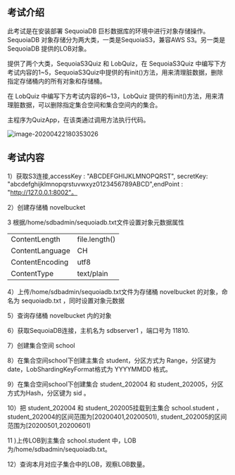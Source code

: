 ## 考试介绍

此考试是在安装部署 SequoiaDB 巨杉数据库的环境中进行对象存储操作。SequoiaDB 对象存储分为两大类，一类是SequoiaS3，兼容AWS S3。另一类是SequoiaDB 提供的LOB对象。

提供了两个大类，SequoiaS3Quiz 和 LobQuiz，在 SequoiaS3Quiz 中编写下方考试内容的1~5，SequoiaS3Quiz中提供的有init()方法，用来清理脏数据，删除指定存储桶内的所有对象和存储桶。

在 LobQuiz 中编写下方考试内容的6~13，LobQuiz 提供的有init()方法，用来清理脏数据，可以删除指定集合空间和集合空间内的集合。

主程序为QuizApp，在该类通过调用方法执行代码。

![image-20200422180353026](https://doc.shiyanlou.com/courses/1737/1207281/942314c8a84cf336d785b0721b7382c7-0)



## 考试内容

1）获取S3连接,accessKey : "ABCDEFGHIJKLMNOPQRST", secretKey: "abcdefghijklmnopqrstuvwxyz0123456789ABCD",endPoint  : "http://127.0.0.1:8002"。

2）创建存储桶 novelbucket

3 根据/home/sdbadmin/sequoiadb.txt文件设置对象元数据属性

|                 |               |
| --------------- | ------------- |
| ContentLength   | file.length() |
| ContentLanguage | CH            |
| ContentEncoding | utf8          |
| ContentType     | text/plain    |

4）上传/home/sdbadmin/sequoiadb.txt文件为存储桶 novelbucket 的对象，命名为 sequoiadb.txt ，同时设置对象元数据

5）查询存储桶 novelbucket 内的对象 

6）获取SequoiaDB连接，主机名为 sdbserver1 ，端口号为 11810.

7）创建集合空间 school

8）在集合空间school下创建主集合 student，分区方式为 Range，分区键为date，LobShardingKeyFormat格式为 YYYYMMDD 格式。

9）在集合空间school下创建集合 student_202004 和 student_202005，分区方式为Hash，分区键为 sid 。

10）把 student_202004  和 student_202005挂载到主集合 school.student ，student_202004的区间范围为[20200401,20200501), student_202005的区间范围为[20200501,20200601)

11 )上传LOB到主集合 school.student 中，LOB为/home/sdbadmin/sequoiadb.txt。

12）查询本月对应子集合中的LOB，观察LOB数量。


